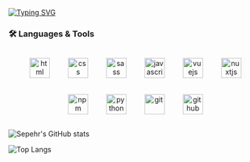 [![Typing SVG](https://readme-typing-svg.demolab.com?font=Fira+Code&size=30&duration=4000&pause=1000&color=006B8F&center=true&vCenter=true&width=600&lines=My+Name+Is+Sepehr+Sadeghi;Front+End+Developer)](https://git.io/typing-svg)


### 🛠 Languages & Tools  

<p align="center">
  <img src="https://cdn.jsdelivr.net/gh/devicons/devicon/icons/html5/html5-original.svg" alt="html" width="40" height="40" style="margin: 1rem;"/>
  <img src="https://cdn.jsdelivr.net/gh/devicons/devicon/icons/css3/css3-original.svg" alt="css" width="40" height="40" style="margin: 1rem;"/>
  <img src="https://cdn.jsdelivr.net/gh/devicons/devicon/icons/sass/sass-original.svg" alt="sass" width="40" height="40" style="margin: 1rem;"/>
  <img src="https://cdn.jsdelivr.net/gh/devicons/devicon/icons/javascript/javascript-original.svg" alt="javascript" width="40" height="40" style="margin: 1rem;"/>
  <img src="https://cdn.jsdelivr.net/gh/devicons/devicon/icons/vuejs/vuejs-original.svg" alt="vuejs" width="40" height="40" style="margin: 1rem;"/>
  <img src="https://cdn.jsdelivr.net/gh/devicons/devicon/icons/nuxtjs/nuxtjs-original.svg" alt="nuxtjs" width="40" height="40" style="margin: 1rem;"/>
  <img src="https://cdn.jsdelivr.net/gh/devicons/devicon/icons/npm/npm-original-wordmark.svg" alt="npm" width="40" height="40" style="margin: 1rem;"/>
  <img src="https://cdn.jsdelivr.net/gh/devicons/devicon/icons/python/python-original.svg" alt="python" width="40" height="40" style="margin: 1rem;"/>
  <img src="https://cdn.jsdelivr.net/gh/devicons/devicon/icons/git/git-original.svg" alt="git" width="40" height="40" style="margin: 1rem;"/>
  <img src="https://cdn.jsdelivr.net/gh/devicons/devicon/icons/github/github-original-wordmark.svg" alt="github" width="40" height="40" style="margin: 1rem;"/>
</p>





![Sepehr's GitHub stats](https://github-readme-stats.vercel.app/api?username=YOUR_USERNAME&show_icons=true&theme=radical)

![Top Langs](https://github-readme-stats.vercel.app/api/top-langs/?username=YOUR_USERNAME&layout=compact&theme=radical)

